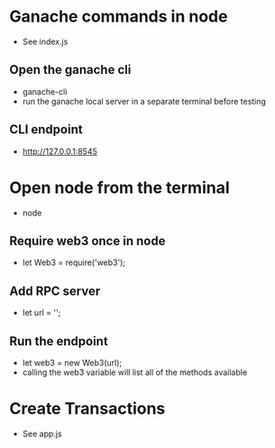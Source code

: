 # Ganache commands in node
- See index.js

## Open the ganache cli
- ganache-cli
- run the ganache local server in a separate terminal before testing

## CLI endpoint 
- http://127.0.0.1:8545

# Open node from the terminal 
- node

## Require web3 once in node
- let Web3 = require('web3');

## Add RPC server
- let url = '<endpoint url>'; 

## Run the endpoint
- let web3 = new Web3(url);
- calling the web3 variable will list all of the methods available 

# Create Transactions
- See app.js 
